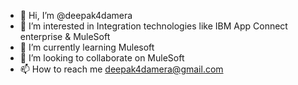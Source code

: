 - 👋 Hi, I’m @deepak4damera
- 👀 I’m interested in Integration technologies like IBM App Connect enterprise & MuleSoft
- 🌱 I’m currently learning Mulesoft
- 💞️ I’m looking to collaborate on MuleSoft
- 📫 How to reach me deepak4damera@gmail.com

<!---
deepak4damera/deepak4damera is a ✨ special ✨ repository because its `README.md` (this file) appears on your GitHub profile.
You can click the Preview link to take a look at your changes.
--->
